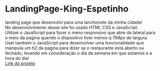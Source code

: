 # LandingPage-King-Espetinho
landing page que desenvolvi para uma lanchonete da minha cidade!<br>
No desenvolvimento desse site foi usado HTMl, CSS e JavaScript.<br>
Utilizei o JavaScript para fazer o menu responsivo que abre da lateral para o meio da pagina quando o dispositivo tiver menos q 768px de largura.<br>
Usei também o JavaScript para desenvolver uma funcionalidade que manipula um h2 da pagina para dizer se o restaurante está aberto ou fechado, levando em consideração o dia da semana em que estamos e a hora do dia!<br>
<a href="https://anthonyh30.github.io/LandingPage-King-Espetinho/">Link do projeto</a>
